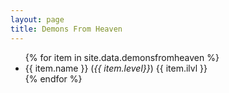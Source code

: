 ```yaml
---
layout: page
title: Demons From Heaven
---
```


<ul>
{% for item in site.data.demonsfromheaven %}
  <li style="{% if item.active %}color: green {% endif %}">
    {{ item.name }} (<em>{{
      item.level}}</em>) {{ item.ilvl }}
  </li>
{% endfor %}
</ul>
